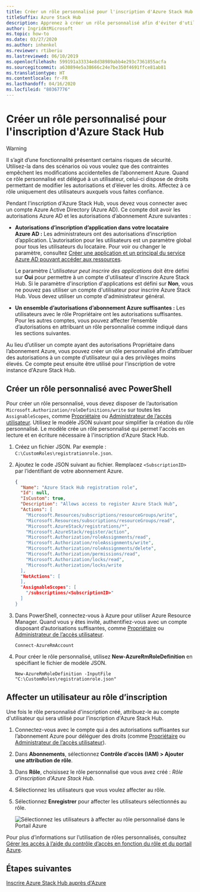 ```yaml
---
title: Créer un rôle personnalisé pour l'inscription d'Azure Stack Hub
titleSuffix: Azure Stack Hub
description: Apprenez à créer un rôle personnalisé afin d'éviter d'utiliser un compte d'administrateur général pour l'inscription d'Azure Stack Hub.
author: IngridAtMicrosoft
ms.topic: how-to
ms.date: 03/27/2020
ms.author: inhenkel
ms.reviewer: rtiberiu
ms.lastreviewed: 06/10/2019
ms.openlocfilehash: 599191a33334e8d38989abb4e293c7361855acfa
ms.sourcegitcommit: a630894e5a38666c24e7be350f4691ffce81ab81
ms.translationtype: HT
ms.contentlocale: fr-FR
ms.lasthandoff: 04/16/2020
ms.locfileid: "80367776"
---
```

# <a name="create-a-custom-role-for-azure-stack-hub-registration"></a>Créer un rôle personnalisé pour l'inscription d'Azure Stack Hub

> [!WARNING]
> Il s’agit d’une fonctionnalité présentant certains risques de sécurité. Utilisez-la dans des scénarios où vous voulez que des contraintes empêchent les modifications accidentelles de l’abonnement Azure. Quand ce rôle personnalisé est délégué à un utilisateur, celui-ci dispose de droits permettant de modifier les autorisations et d’élever les droits. Affectez à ce rôle uniquement des utilisateurs auxquels vous faites confiance.

Pendant l'inscription d'Azure Stack Hub, vous devez vous connecter avec un compte Azure Active Directory (Azure AD). Ce compte doit avoir les autorisations Azure AD et les autorisations d’abonnement Azure suivantes :

* **Autorisations d’inscription d’application dans votre locataire Azure AD :** Les administrateurs ont des autorisations d’inscription d’application. L’autorisation pour les utilisateurs est un paramètre global pour tous les utilisateurs du locataire. Pour voir ou changer le paramètre, consultez [Créer une application et un principal du service Azure AD pouvant accéder aux ressources](/azure/active-directory/develop/howto-create-service-principal-portal#required-permissions).

    Le paramètre *L'utilisateur peut inscrire des applications* doit être défini sur **Oui** pour permettre à un compte d'utilisateur d'inscrire Azure Stack Hub. Si le paramètre d'inscription d'applications est défini sur **Non**, vous ne pouvez pas utiliser un compte d'utilisateur pour inscrire Azure Stack Hub. Vous devez utiliser un compte d'administrateur général.

* **Un ensemble d’autorisations d’abonnement Azure suffisantes :** Les utilisateurs avec le rôle Propriétaire ont les autorisations suffisantes. Pour les autres comptes, vous pouvez affecter l’ensemble d’autorisations en attribuant un rôle personnalisé comme indiqué dans les sections suivantes.

Au lieu d’utiliser un compte ayant des autorisations Propriétaire dans l’abonnement Azure, vous pouvez créer un rôle personnalisé afin d’attribuer des autorisations à un compte d’utilisateur qui a des privilèges moins élevés. Ce compte peut ensuite être utilisé pour l'inscription de votre instance d'Azure Stack Hub.

## <a name="create-a-custom-role-using-powershell"></a>Créer un rôle personnalisé avec PowerShell

Pour créer un rôle personnalisé, vous devez disposer de l’autorisation `Microsoft.Authorization/roleDefinitions/write` sur toutes les `AssignableScopes`, comme [Propriétaire](/azure/role-based-access-control/built-in-roles#owner) ou [Administrateur de l’accès utilisateur](/azure/role-based-access-control/built-in-roles#user-access-administrator). Utilisez le modèle JSON suivant pour simplifier la création du rôle personnalisé. Le modèle crée un rôle personnalisé qui permet l'accès en lecture et en écriture nécessaire à l'inscription d'Azure Stack Hub.

1. Créez un fichier JSON. Par exemple : `C:\CustomRoles\registrationrole.json`.
2. Ajoutez le code JSON suivant au fichier. Remplacez `<SubscriptionID>` par l’identifiant de votre abonnement Azure.

    ```json
    {
      "Name": "Azure Stack Hub registration role",
      "Id": null,
      "IsCustom": true,
      "Description": "Allows access to register Azure Stack Hub",
      "Actions": [
        "Microsoft.Resources/subscriptions/resourceGroups/write",
        "Microsoft.Resources/subscriptions/resourceGroups/read",
        "Microsoft.AzureStack/registrations/*",
        "Microsoft.AzureStack/register/action",
        "Microsoft.Authorization/roleAssignments/read",
        "Microsoft.Authorization/roleAssignments/write",
        "Microsoft.Authorization/roleAssignments/delete",
        "Microsoft.Authorization/permissions/read",
        "Microsoft.Authorization/locks/read",
        "Microsoft.Authorization/locks/write
      ],
      "NotActions": [
      ],
      "AssignableScopes": [
        "/subscriptions/<SubscriptionID>"
      ]
    }
    ```

3. Dans PowerShell, connectez-vous à Azure pour utiliser Azure Resource Manager. Quand vous y êtes invité, authentifiez-vous avec un compte disposant d’autorisations suffisantes, comme [Propriétaire](/azure/role-based-access-control/built-in-roles#owner) ou [Administrateur de l’accès utilisateur](/azure/role-based-access-control/built-in-roles#user-access-administrator).

    ```azurepowershell
    Connect-AzureRmAccount
    ```

4. Pour créer le rôle personnalisé, utilisez **New-AzureRmRoleDefinition** en spécifiant le fichier de modèle JSON.

    ``` azurepowershell
    New-AzureRmRoleDefinition -InputFile "C:\CustomRoles\registrationrole.json"
    ```

## <a name="assign-a-user-to-registration-role"></a>Affecter un utilisateur au rôle d’inscription

Une fois le rôle personnalisé d'inscription créé, attribuez-le au compte d'utilisateur qui sera utilisé pour l'inscription d'Azure Stack Hub.

1. Connectez-vous avec le compte qui a des autorisations suffisantes sur l’abonnement Azure pour déléguer des droits (comme [Propriétaire](/azure/role-based-access-control/built-in-roles#owner) ou [Administrateur de l’accès utilisateur](/azure/role-based-access-control/built-in-roles#user-access-administrator)).
2. Dans **Abonnements**, sélectionnez **Contrôle d’accès (IAM) > Ajouter une attribution de rôle**.
3. Dans **Rôle**, choisissez le rôle personnalisé que vous avez créé : *Rôle d'inscription d'Azure Stack Hub*.
4. Sélectionnez les utilisateurs que vous voulez affecter au rôle.
5. Sélectionnez **Enregistrer** pour affecter les utilisateurs sélectionnés au rôle.

    ![Sélectionnez les utilisateurs à affecter au rôle personnalisé dans le Portail Azure](media/azure-stack-registration-role/assign-role.png)

Pour plus d’informations sur l’utilisation de rôles personnalisés, consultez [Gérer les accès à l’aide du contrôle d’accès en fonction du rôle et du portail Azure](/azure/role-based-access-control/role-assignments-portal).

## <a name="next-steps"></a>Étapes suivantes

[Inscrire Azure Stack Hub auprès d'Azure](azure-stack-registration.md)
